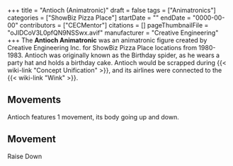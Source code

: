 +++
title = "Antioch (Animatronic)"
draft = false
tags = ["Animatronics"]
categories = ["ShowBiz Pizza Place"]
startDate = ""
endDate = "0000-00-00"
contributors = ["CECMentor"]
citations = []
pageThumbnailFile = "oJIDCoV3L0pfQN9NSSwx.avif"
manufacturer = "Creative Engineering"
+++
The **Antioch Animatronic** was an animatronic figure created by Creative Engineering Inc. for ShowBiz Pizza Place locations from 1980-1983. Antioch was originally known as the Birthday spider, as he wears a party hat and holds a birthday cake. Antioch would be scrapped during {{< wiki-link "Concept Unification" >}}, and its airlines were connected to the {{< wiki-link "Wink" >}}.

## Movements

Antioch features 1 movement, its body going up and down.

  Movement
  ------------
  Raise Down
